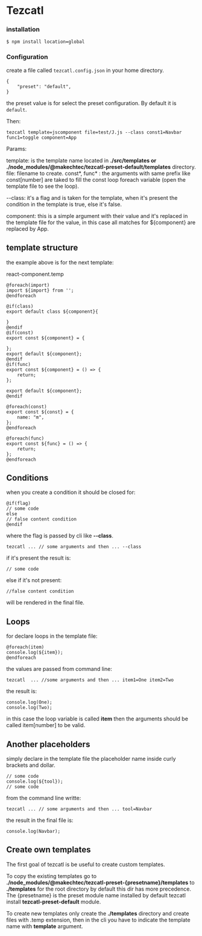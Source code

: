 # Tezcatl #

### installation ###

    $ npm install location=global

### Configuration ###

create a file called `tezcatl.config.json` in your home directory.

    {
        "preset": "default",
    }

the preset value is for select the preset configuration. By default it is `default`.


Then:

    tezcatl template=jscomponent file=test/J.js --class const1=Navbar func1=toggle component=App

Params:

template: is the template name located in __./src/templates or ./node_modules/@makechtec/tezcatl-preset-default/templates__ directory.
file: filename to create.
const*, func* : the arguments with same prefix like const[number] are taked to fill the const loop foreach variable (open the template file to see the loop).

--class: it's a flag and is taken for the template, when it's present the condition in the template is true, else it's false.

component: this is a simple argument with their value and it's replaced in the template file for the value, in this case all matches for ${component} are replaced by App.

## template structure ##

the example above is for the next template:

react-component.temp

    @foreach(import)
    import ${import} from '';
    @endforeach

    @if(class)
    export default class ${component}{

    }
    @endif
    @if(const)
    export const ${component} = {
        
    };
    export default ${component};
    @endif
    @if(func)
    export const ${component} = () => {
        return;
    };

    export default ${component};
    @endif

    @foreach(const)
    export const ${const} = {
        name: "m",
    };
    @endforeach

    @foreach(func)
    export const ${func} = () => {
        return;
    };
    @endforeach


## Conditions ##

when you create a condition it should be closed for:

    @if(flag)
    // some code
    else
    // false content condition
    @endif

where the flag is passed by cli like __--class__.

    tezcatl ... // some arguments and then ... --class

if it's present the result is:

    // some code

else if it's not present:

    //false content condition

will be rendered in the final file.

## Loops ##

for declare loops in the template file:

    @foreach(item)
    console.log(${item});
    @endforeach

the values are passed from command line:

    tezcatl  ... //some arguments and then ... item1=One item2=Two

the result is:

    console.log(One);
    console.log(Two);

in this case the loop variable is called __item__ then the arguments 
should be called item[number] to be valid.

## Another placeholders ##

simply declare in the template file the placeholder name inside curly brackets
and dollar.

    // some code
    console.log(${tool});
    // some code

from the command line writte:

    tezcatl ... // some arguments and then ... tool=Navbar

the result in the final file is:

    console.log(Navbar);

## Create own templates ##

The first goal of tezcatl is be useful to create custom templates. 

To copy the existing templates go to __./node_modules/@makechtec/tezcatl-preset-{presetname}/templates__
to __./templates__ for the root directory by default this dir has more precedence. The {presetname} is the
preset module name installed by default tezcatl install __tezcatl-preset-default__ module. 

To create new templates only create the __./templates__ directory and create files with .temp extension, then in the cli you have to indicate the template name with __template__ argument.